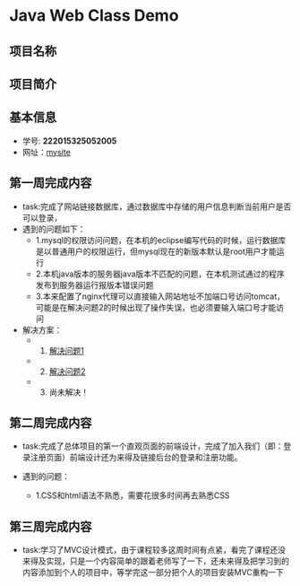 # Java Web Class Demo


## 项目名称


## 项目简介


## 基本信息
- 学号: **222015325052005**
- 网址：[mysite](http://120.79.76.125:8080/javaweb/index.jsp)

## 第一周完成内容
- task:完成了网站链接数据库，通过数据库中存储的用户信息判断当前用户是否可以登录，
- 遇到的问题如下：
	- 1.mysql的权限访问问题，在本机的eclipse编写代码的时候，运行数据库是以普通用户的权限运行，但mysql现在的新版本默认是root用户才能运行
	- 2.本机java版本的服务器java版本不匹配的问题，在本机测试通过的程序发布到服务器运行报版本错误问题
	- 3.本来配置了nginx代理可以直接输入网站地址不加端口号访问tomcat，可能是在解决问题2的时候出现了操作失误，也必须要输入端口号才能访问
- 解决方案：
	- 1. [解决问题1](https://blog.csdn.net/master_ning/article/details/83310600)
	- 2. [解决问题2](https://blog.csdn.net/qq_35793285/article/details/85775627)
	- 3. 尚未解决！

## 第二周完成内容
- task:完成了总体项目的第一个直观页面的前端设计，完成了加入我们（即：登录注册页面）前端设计还为来得及链接后台的登录和注册功能。

- 遇到的问题：
	- 1.CSS和html语法不熟悉，需要花很多时间再去熟悉CSS
## 第三周完成内容
- task:学习了MVC设计模式，由于课程较多这周时间有点紧，看完了课程还没来得及实现，只是一个内容简单的跟着老师写了一下，还未来得及把学习到的内容添加到个人的项目中，等学完这一部分把个人的项目安装MVC重构一下
